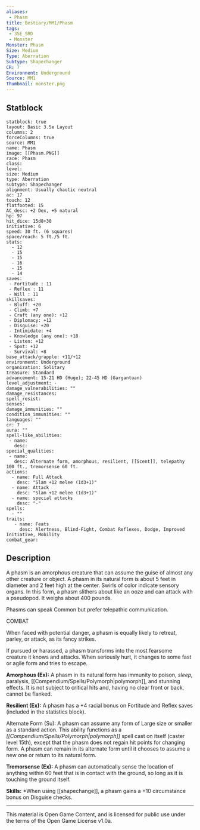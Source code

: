 ```yaml
---
aliases:
 - Phasm
title: Bestiary/MM1/Phasm
tags: 
 - 35E_SRD
 - Monster
Monster: Phasm
Size: Medium
Type: Aberration
Subtype: Shapechanger
CR: 7
Environnent: Underground
Source: MM1
Thumbnail: monster.png
---
```


## Statblock

```statblock
statblock: true
layout: Basic 3.5e Layout
columns: 2
forceColumns: true
source: MM1 
name: Phasm
image: [[Phasm.PNG]]
race: Phasm
class: 
level: 
size: Medium
type: Aberration
subtype: Shapechanger
alignment: Usually chaotic neutral
ac: 17
touch: 12
flatfooted: 15
AC_desc: +2 Dex, +5 natural
hp: 97
hit_dice: 15d8+30
initiative: 6
speed: 30 ft. (6 squares)
space/reach: 5 ft./5 ft.
stats:
  - 12
  - 15
  - 15
  - 16
  - 15
  - 14
saves:
 - Fortitude : 11
 - Reflex : 11
 - Will : 11
skillsaves:
 - Bluff: +20
 - Climb: +7
 - Craft (any one): +12
 - Diplomacy: +12
 - Disguise: +20
 - Intimidate: +4
 - Knowledge (any one): +18
 - Listen: +12
 - Spot: +12
 - Survival: +8
base_attack/grapple: +11/+12
environment: Underground
organization: Solitary
treasure: Standard
advancement: 15-21 HD (Huge); 22-45 HD (Gargantuan)
level_adjustment: -
damage_vulnerabilities: ""
damage_resistances: 
spell_resist: 
senses: 
damage_immunities: ""
condition_immunities: ""
languages: ""
cr: 7
aura: ""
spell-like_abilities:
 - name: 
   desc: 
special_qualities:
 - name:
   desc: Alternate form, amorphous, resilient, [[Scent]], telepathy 100 ft., tremorsense 60 ft.
actions:
  - name: Full Attack
    desc: "Slam +12 melee (1d3+1)"
  - name: Attack
    desc: "Slam +12 melee (1d3+1)"
  - name: special attacks
    desc: "-"
spells:
  - ""
traits:
   - name: Feats
     desc: Alertness, Blind-Fight, Combat Reflexes, Dodge, Improved Initiative, Mobility
combat_gear:  
```

## Description



A phasm is an amorphous creature that can assume the guise of almost any other creature or object. A phasm in its natural form is about 5 feet in diameter and 2 feet high at the center. Swirls of color indicate sensory organs. In this form, a phasm slithers about like an ooze and can attack with a pseudopod. It weighs about 400 pounds.

Phasms can speak Common but prefer telepathic communication.

COMBAT

When faced with potential danger, a phasm is equally likely to retreat, parley, or attack, as its fancy strikes.

If pursued or harassed, a phasm transforms into the most fearsome creature it knows and attacks. When seriously hurt, it changes to some fast or agile form and tries to escape.


**Amorphous (Ex):** A phasm in its natural form has immunity to poison, *sleep,* paralysis, [[Compendium/Spells/Polymorph|polymorph]], and stunning effects. It is not subject to critical hits and, having no clear front or back, cannot be flanked.


**Resilient (Ex):** A phasm has a +4 racial bonus on Fortitude and Reflex saves (included in the statistics block).

Alternate Form (Su): A phasm can assume any form of Large size or smaller as a standard action. This ability functions as a *[[Compendium/Spells/Polymorph|polymorph]]* spell cast on itself (caster level 15th), except that the phasm does not regain hit points for changing form. A phasm can remain in its alternate form until it chooses to assume a new one or return to its natural form.


**Tremorsense (Ex):** A phasm can automatically sense the location of anything within 60 feet that is in contact with the ground, so long as it is touching the ground itself.


**Skills:** *When using [[shapechange]], a phasm gains a +10 circumstance bonus on Disguise checks.

---

This material is Open Game Content, and is licensed for public use under the terms of the Open Game License v1.0a.

